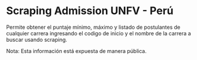 # Scraping Admission UNFV - Perú

Permite obtener el puntaje mínimo, máximo y listado de postulantes de cualquier carrera ingresando el codigo de inicio y el nombre de la carrera a buscar usando scraping.

Nota: Esta información está expuesta de manera pública.